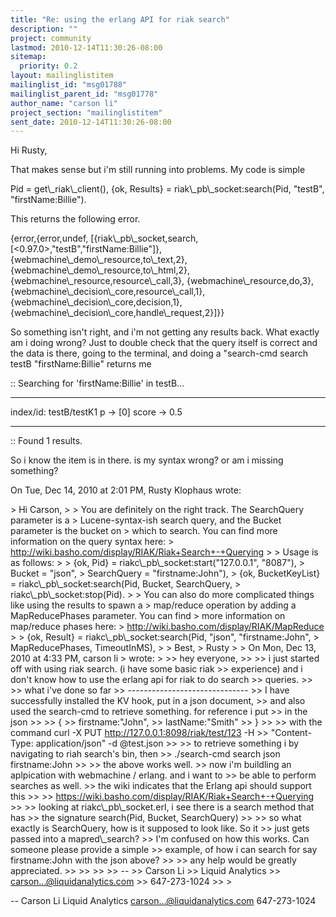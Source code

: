 ```yaml
---
title: "Re: using the erlang API for riak search"
description: ""
project: community
lastmod: 2010-12-14T11:30:26-08:00
sitemap:
  priority: 0.2
layout: mailinglistitem
mailinglist_id: "msg01788"
mailinglist_parent_id: "msg01778"
author_name: "carson li"
project_section: "mailinglistitem"
sent_date: 2010-12-14T11:30:26-08:00
---
```



Hi Rusty,

That makes sense but i'm still running into problems. My code is simple

Pid = get\\_riak\\_client(),
{ok, Results} = riak\\_pb\\_socket:search(Pid, "testB", "firstName:Billie").

This returns the following error.

{error,{error,undef,
 [{riak\\_pb\\_socket,search,[&lt;0.97.0&gt;,"testB","firstName:Billie"]},
 {webmachine\\_demo\\_resource,to\\_text,2},
 {webmachine\\_demo\\_resource,to\\_html,2},
 {webmachine\\_resource,resource\\_call,3},
 {webmachine\\_resource,do,3},
 {webmachine\\_decision\\_core,resource\\_call,1},
 {webmachine\\_decision\\_core,decision,1},
 {webmachine\\_decision\\_core,handle\\_request,2}]}}


So something isn't right, and i'm not getting any results back. What
exactly am i doing wrong? Just to double check that the query itself is
correct and the data is there, going to the terminal, and doing a
"search-cmd search testB "firstName:Billie" returns me

:: Searching for 'firstName:Billie' in testB...

------------------------------

index/id: testB/testK1
p -&gt; [0]
score -&gt; 0.5

------------------------------

 :: Found 1 results.


So i know the item is in there. is my syntax wrong? or am i missing
something?


On Tue, Dec 14, 2010 at 2:01 PM, Rusty Klophaus  wrote:

&gt; Hi Carson,
&gt;
&gt; You are definitely on the right track. The SearchQuery parameter is a
&gt; Lucene-syntax-ish search query, and the Bucket parameter is the bucket on
&gt; which to search. You can find more information on the query syntax here:
&gt; http://wiki.basho.com/display/RIAK/Riak+Search+-+Querying
&gt;
&gt; Usage is as follows:
&gt;
&gt; {ok, Pid} = riakc\\_pb\\_socket:start("127.0.0.1", "8087"),
&gt; Bucket = "json",
&gt; SearchQuery = "firstname:John"),
&gt; {ok, BucketKeyList} = riakc\\_pb\\_socket:search(Pid, Bucket, SearchQuery,
&gt; riakc\\_pb\\_socket:stop(Pid).
&gt;
&gt; You can also do more complicated things like using the results to spawn a
&gt; map/reduce operation by adding a MapReducePhases parameter. You can find
&gt; more information on map/reduce phases here:
&gt; http://wiki.basho.com/display/RIAK/MapReduce
&gt;
&gt; {ok, Result} = riakc\\_pb\\_socket:search(Pid, "json", "firstname:John",
&gt; MapReducePhases, TimeoutInMS),
&gt;
&gt; Best,
&gt; Rusty
&gt;
&gt; On Mon, Dec 13, 2010 at 4:33 PM, carson li 
&gt; wrote:
&gt;
&gt;&gt; hey everyone,
&gt;&gt;
&gt;&gt; i just started off with using riak search. (i have some basic riak
&gt;&gt; experience) and i don't know how to use the erlang api for riak to do search
&gt;&gt; queries.
&gt;&gt;
&gt;&gt; what i've done so far
&gt;&gt; ------------------------------
&gt;&gt; I have successfully installed the KV hook, put in a json document,
&gt;&gt; and also used the search-cmd to retrieve something. for reference i put
&gt;&gt; in the json
&gt;&gt;
&gt;&gt; {
&gt;&gt; firstname:"John",
&gt;&gt; lastName:"Smith"
&gt;&gt; }
&gt;&gt;
&gt;&gt; with the command curl -X PUT http://127.0.0.1:8098/riak/test/123 -H
&gt;&gt; "Content-Type: application/json" -d @test.json
&gt;&gt;
&gt;&gt; to retrieve something i by navigating to riah search's bin, then
&gt;&gt; ./search-cmd search json firstname:John
&gt;&gt;
&gt;&gt; the above works well.
&gt;&gt; now i'm buildling an aplpication with webmachine / erlang. and i want to
&gt;&gt; be able to perform searches as well.
&gt;&gt; the wiki indicates that the Erlang api should support this
&gt;&gt;
&gt;&gt; https://wiki.basho.com/display/RIAK/Riak+Search+-+Querying
&gt;&gt;
&gt;&gt; looking at riakc\\_pb\\_socket.erl, i see there is a search method that has
&gt;&gt; the signature search(Pid, Bucket, SearchQuery)
&gt;&gt;
&gt;&gt; so what exactly is SearchQuery, how is it supposed to look like. So it
&gt;&gt; just gets passed into a mapred\\_search?
&gt;&gt; I'm confused on how this works. Can someone please provide a simple
&gt;&gt; example, of how i can search for say firstname:John with the json above?
&gt;&gt;
&gt;&gt; any help would be greatly appreciated.
&gt;&gt;
&gt;&gt;
&gt;&gt;
&gt;&gt; --
&gt;&gt; Carson Li
&gt;&gt; Liquid Analytics
&gt;&gt; carson...@liquidanalytics.com
&gt;&gt; 647-273-1024
&gt;&gt;
&gt;


-- 
Carson Li
Liquid Analytics
carson...@liquidanalytics.com
647-273-1024
